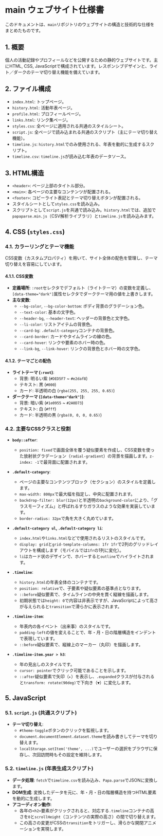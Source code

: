 # main ウェブサイト仕様書

このドキュメントは、`main`リポジトリのウェブサイトの構造と技術的な仕様をまとめたものです。

## 1. 概要

個人の活動記録やプロフィールなどを公開するための静的ウェブサイトです。主にHTML, CSS, JavaScriptで構成されています。レスポンシブデザインと、ライト／ダークのテーマ切り替え機能を備えています。

## 2. ファイル構成

- `index.html`: トップページ。
- `history.html`: 活動年表ページ。
- `profile.html`: プロフィールページ。
- `links.html`: リンク集ページ。
- `styles.css`: 全ページに適用される共通のスタイルシート。
- `script.js`: 全ページで読み込まれる共通のスクリプト（主にテーマ切り替え機能）。
- `timeline.js`: `history.html`でのみ使用される、年表を動的に生成するスクリプト。
- `timeline.csv`: `timeline.js`が読み込む年表のデータソース。

## 3. HTML構造

- `<header>`: ページ上部のタイトル部分。
- `<main>`: 各ページの主要なコンテンツが配置される。
- `<footer>`: コピーライト表記とテーマ切り替えボタンが配置される。
- スタイルシートとして`styles.css`を読み込み。
- スクリプトとして`script.js`を共通で読み込み。`history.html`では、追加で`papaparse.min.js`（CSV解析ライブラリ）と`timeline.js`を読み込みます。

## 4. CSS (`styles.css`)

### 4.1. カラーリングとテーマ機能

CSS変数（カスタムプロパティ）を用いて、サイト全体の配色を管理し、テーマ切り替えを容易にしています。

#### 4.1.1. CSS変数

- **定義場所**: `:root`セレクタでデフォルト（ライトテーマ）の変数を定義し、`[data-theme="dark"]`属性セレクタでダークテーマ用の値を上書きします。
- **主な変数**:
  - `--bg-color`, `--bg-color-bottom`: ボディ背景のグラデーション色。
  - `--text-color`: 基本の文字色。
  - `--header-bg`, `--header-text`: ヘッダーの背景色と文字色。
  - `--li-color`: リストアイテムの背景色。
  - `--card-bg`: `.default-category`コンテナの背景色。
  - `--card-border`: カードやタイムラインの線の色。
  - `--card-hover`: リンクや要素のホバー時の色。
  - `--link-bg`, `--link-hover`: リンクの背景色とホバー時の文字色。

#### 4.1.2. テーマごとの配色

- **ライトテーマ (`:root`)**:
  - 背景: 明るい紫 (`#DED5F7` ~ `#e2daf8`)
  - テキスト: 黒 (`#000`)
  - カード: 半透明の白 (`rgba(255, 255, 255, 0.65)`)
- **ダークテーマ (`[data-theme="dark"]`)**:
  - 背景: 暗い紫 (`#1e0955` ~ `#2A0D73`)
  - テキスト: 白 (`#fff`)
  - カード: 半透明の黒 (`rgba(0, 0, 0, 0.65)`)

### 4.2. 主要なCSSクラスと役割

- **`body::after`**:
  - `position: fixed`で画面全体を覆う疑似要素を作成し、CSS変数を使った放射状グラデーション（`radial-gradient`）の背景を描画します。`z-index: -1`で最背面に配置されます。

- **`.default-category`**:
  - ページの主要なコンテンツブロック（セクション）のスタイルを定義します。
  - `max-width: 800px`で最大幅を指定し、中央に配置されます。
  - `backdrop-filter: blur(12px)`と半透明の`background-color`により、「グラスモーフィズム」と呼ばれるすりガラスのような効果を実装しています。
  - `border-radius: 32px`で角を大きく丸めています。

- **`.default-category ul`, `.default-category li`**:
  - `index.html`や`links.html`などで使用されるリストのスタイルです。
  - `display: grid`と`grid-template-columns: 1fr 1fr`で2列のグリッドレイアウトを構成します（モバイルでは`1fr`の1列に変化）。
  - `li`はカード状のデザインで、ホバーすると`outline`でハイライトされます。

- **`.timeline`**:
  - `history.html`の年表全体のコンテナです。
  - `position: relative`で、子要素や疑似要素の基準点となります。
  - `::before`疑似要素で、タイムラインの中央を貫く縦線を描画します。
  - 初期状態では`height: 0`で内容は非表示ですが、JavaScriptによって高さが与えられると`transition`で滑らかに表示されます。

- **`.timeline-item`**:
  - 年表内の各イベント（出来事）のスタイルです。
  - `padding-left`の値を変えることで、年・月・日の階層構造をインデントで表現しています。
  - `::before`疑似要素で、縦線上のマーカー（丸印）を描画します。

- **`.timeline-item.year > h3`**:
  - 年の見出しのスタイルです。
  - `cursor: pointer`でクリック可能であることを示します。
  - `::after`疑似要素で矢印（`▸`）を表示し、`.expanded`クラスが付与されると`transform: rotate(90deg)`で下向き（`▼`）に変化します。

## 5. JavaScript

### 5.1. `script.js` (共通スクリプト)

- **テーマ切り替え**:
  - `#theme-toggle`ボタンのクリックを監視します。
  - `document.documentElement.dataset.theme`を読み書きしてテーマを切り替えます。
  - `localStorage.setItem('theme', ...)`でユーザーの選択をブラウザに保存し、次回訪問時もその設定を維持します。

### 5.2. `timeline.js` (年表生成スクリプト)

- **データ処理**: `fetch`で`timeline.csv`を読み込み、`Papa.parse`でJSONに変換します。
- **DOM生成**: 変換したデータを元に、年・月・日の階層構造を持つHTML要素を動的に生成します。
- **アコーディオン動作**:
  - 各年の`<h2>`要素がクリックされると、対応する`.timeline`コンテナの高さを`0`と`scrollHeight`（コンテンツの実際の高さ）の間で切り替えます。
  - この高さの変更がCSSの`transition`をトリガーし、滑らかな開閉アニメーションを実現します。